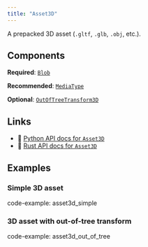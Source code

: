 ```yaml
---
title: "Asset3D"
---
```


A prepacked 3D asset (`.gltf`, `.glb`, `.obj`, etc.).

## Components

**Required**: [`Blob`](../components/blob.md)

**Recommended**: [`MediaType`](../components/media_type.md)

**Optional**: [`OutOfTreeTransform3D`](../components/out_of_tree_transform3d.md)

## Links
 * 🐍 [Python API docs for `Asset3D`](https://ref.rerun.io/docs/python/HEAD/package/rerun/archetypes/asset3d/)
 * 🦀 [Rust API docs for `Asset3D`](https://docs.rs/rerun/0.9.0-alpha.6/rerun/archetypes/struct.Asset3D.html)

## Examples

### Simple 3D asset

code-example: asset3d_simple

### 3D asset with out-of-tree transform

code-example: asset3d_out_of_tree

